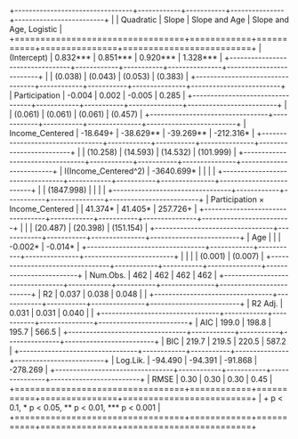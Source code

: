 
+---------------------------------+------------+-----------+---------------+-------------------------+
|                                 | Quadratic  | Slope     | Slope and Age | Slope and Age, Logistic |
+=================================+============+===========+===============+=========================+
| (Intercept)                     | 0.832***   | 0.851***  | 0.920***      | 1.328***                |
+---------------------------------+------------+-----------+---------------+-------------------------+
|                                 | (0.038)    | (0.043)   | (0.053)       | (0.383)                 |
+---------------------------------+------------+-----------+---------------+-------------------------+
| Participation                   | -0.004     | 0.002     | -0.005        | 0.285                   |
+---------------------------------+------------+-----------+---------------+-------------------------+
|                                 | (0.061)    | (0.061)   | (0.061)       | (0.457)                 |
+---------------------------------+------------+-----------+---------------+-------------------------+
| Income_Centered                 | -18.649+   | -38.629** | -39.269**     | -212.316*               |
+---------------------------------+------------+-----------+---------------+-------------------------+
|                                 | (10.258)   | (14.593)  | (14.532)      | (101.999)               |
+---------------------------------+------------+-----------+---------------+-------------------------+
| I(Income_Centered^2)            | -3640.699* |           |               |                         |
+---------------------------------+------------+-----------+---------------+-------------------------+
|                                 | (1847.998) |           |               |                         |
+---------------------------------+------------+-----------+---------------+-------------------------+
| Participation × Income_Centered |            | 41.374*   | 41.405*       | 257.726+                |
+---------------------------------+------------+-----------+---------------+-------------------------+
|                                 |            | (20.487)  | (20.398)      | (151.154)               |
+---------------------------------+------------+-----------+---------------+-------------------------+
| Age                             |            |           | -0.002*       | -0.014*                 |
+---------------------------------+------------+-----------+---------------+-------------------------+
|                                 |            |           | (0.001)       | (0.007)                 |
+---------------------------------+------------+-----------+---------------+-------------------------+
| Num.Obs.                        | 462        | 462       | 462           | 462                     |
+---------------------------------+------------+-----------+---------------+-------------------------+
| R2                              | 0.037      | 0.038     | 0.048         |                         |
+---------------------------------+------------+-----------+---------------+-------------------------+
| R2 Adj.                         | 0.031      | 0.031     | 0.040         |                         |
+---------------------------------+------------+-----------+---------------+-------------------------+
| AIC                             | 199.0      | 198.8     | 195.7         | 566.5                   |
+---------------------------------+------------+-----------+---------------+-------------------------+
| BIC                             | 219.7      | 219.5     | 220.5         | 587.2                   |
+---------------------------------+------------+-----------+---------------+-------------------------+
| Log.Lik.                        | -94.490    | -94.391   | -91.868       | -278.269                |
+---------------------------------+------------+-----------+---------------+-------------------------+
| RMSE                            | 0.30       | 0.30      | 0.30          | 0.45                    |
+=================================+============+===========+===============+=========================+
| + p < 0.1, * p < 0.05, ** p < 0.01, *** p < 0.001                                                  |
+=================================+============+===========+===============+=========================+
